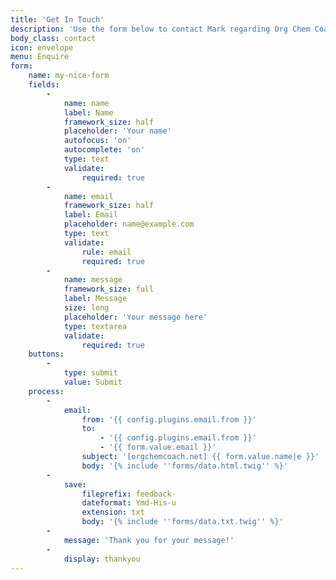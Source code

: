 ```yaml
---
title: 'Get In Touch'
description: 'Use the form below to contact Mark regarding Org Chem Coaching.'
body_class: contact
icon: envelope
menu: Enquire
form:
    name: my-nice-form
    fields:
        -
            name: name
            label: Name
            framework_size: half
            placeholder: 'Your name'
            autofocus: 'on'
            autocomplete: 'on'
            type: text
            validate:
                required: true
        -
            name: email
            framework_size: half
            label: Email
            placeholder: name@example.com
            type: text
            validate:
                rule: email
                required: true
        -
            name: message
            framework_size: full
            label: Message
            size: long
            placeholder: 'Your message here'
            type: textarea
            validate:
                required: true
    buttons:
        -
            type: submit
            value: Submit
    process:
        -
            email:
                from: '{{ config.plugins.email.from }}'
                to:
                    - '{{ config.plugins.email.from }}'
                    - '{{ form.value.email }}'
                subject: '[orgchemcoach.net] {{ form.value.name|e }}'
                body: '{% include ''forms/data.html.twig'' %}'
        -
            save:
                fileprefix: feedback-
                dateformat: Ymd-His-u
                extension: txt
                body: '{% include ''forms/data.txt.twig'' %}'
        -
            message: 'Thank you for your message!'
        -
            display: thankyou
---
```


